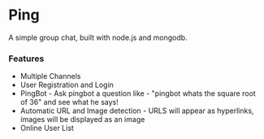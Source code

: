 # Ping
A simple group chat, built with node.js and mongodb. 

### Features

* Multiple Channels
* User Registration and Login
* PingBot - Ask pingbot a question like - "pingbot whats the square root of 36" and see what he says!
* Automatic URL and Image detection - URLS will appear as hyperlinks, images will be displayed as an image
* Online User List

